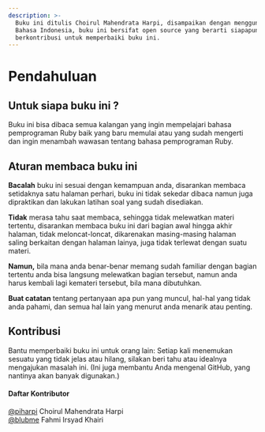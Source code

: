 ```yaml
---
description: >-
  Buku ini ditulis Choirul Mahendrata Harpi, disampaikan dengan menggunakan
  Bahasa Indonesia, buku ini bersifat open source yang berarti siapapun dapat
  berkontribusi untuk memperbaiki buku ini.
---
```


# Pendahuluan

## Untuk siapa buku ini ?

Buku ini bisa dibaca semua kalangan yang ingin mempelajari bahasa pemprograman Ruby baik yang baru memulai atau yang sudah mengerti dan ingin menambah wawasan tentang bahasa pemprograman Ruby.

## Aturan membaca buku ini

**Bacalah** buku ini sesuai dengan kemampuan anda, disarankan membaca setidaknya satu halaman perhari, buku ini tidak sekedar dibaca namun juga dipraktikan dan lakukan latihan soal yang sudah disediakan. 

**Tidak** merasa tahu saat membaca, sehingga tidak melewatkan materi tertentu, disarankan membaca buku ini dari bagian awal hingga akhir halaman, tidak meloncat-loncat, dikarenakan masing-masing halaman saling berkaitan dengan halaman lainya, juga tidak terlewat dengan suatu materi.

**Namun,** bila mana anda benar-benar memang sudah familiar dengan bagian tertentu anda bisa langsung melewatkan bagian tersebut, namun anda harus kembali lagi kemateri tersebut, bila mana dibutuhkan.

**Buat catatan** tentang pertanyaan apa pun yang muncul, hal-hal yang tidak anda pahami, dan semua hal lain yang menurut anda menarik atau penting.

## Kontribusi

Bantu memperbaiki buku ini untuk orang lain: Setiap kali menemukan sesuatu yang tidak jelas atau hilang, silakan beri tahu atau idealnya mengajukan masalah ini. \(Ini juga membantu Anda mengenal GitHub, yang nantinya akan banyak digunakan.\)

#### Daftar Kontributor 

[@piharpi](https://github.com/piharpi) Choirul Mahendrata Harpi  
[@blubme](https://github.com/blubme) Fahmi Irsyad Khairi

